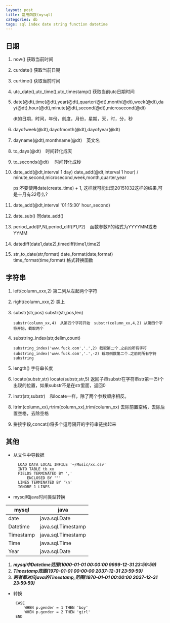 ```yaml
---
layout: post
title: 常用函数(mysql)
categories: db
tags: sql index date string function datetime
---
```





## 日期 

1.  now() 获取当前时间　　　
　
2.  curdate() 获取当前日期　　
　　
3.  curtime() 获取当前时间　　　　

4.  utc_date(),utc_time(),utc_timestamp() 获取当前utc日期时间　　　

5.  date(@dt),time(@dt),year(@dt),quarter(@dt),month(@dt),week(@dt),day(@dt),hour(@dt),minute(@dt),second(@dt),microsecond(@dt)　　　　

    dt的日期，时间，年份，刻度，月份，星期，天，时，分，秒　　　　
6.  dayofweek(@dt),dayofmonth(@dt),dayofyear(@dt)　　　
　
7.  dayname(@dt),monthname(@dt)　英文名　　　　

8.  to_days(@dt)　时间转化成天　　　　

9.  to_seconds(@dt) 　时间转化成秒　　　　

10. date_add(@dt,interval 1 day) date_add(@dt,interval 1 hour) / minute,second,microsecond,week,month,quarter,year 
    
    ps:不要使用date(create_time) + 1, 这样就可能出现20151032这样的结果,可是十月有32号么?　

11. date_add(@dt,interval '01:15:30' hour_second)　　

12. date_sub() 同date_add()　　

13. period_add(P,N),period_diff(P1,P2)　函数参数P的格式为YYYYMM或者YYMM　　

14. datediff(date1,date2),timediff(time1,time2)　　

15. str_to_date(str,format) date_format(date,format) time_format(time,format) 格式转换函数　　

## 字符串 

1.  left(column_xxx,2) 第二列从左起两个字符　　

2.  right(column_xxx,2) 类上　　

3.  substr(str,pos) substr(str,pos,len)　　　

        substr(column_xx,4)　从第四个字符开始　substr(column_xx,4,2) 从第四个字符开始，截取两个　
4.  substring_index(str,delim,count)

        substring_index('www.fuck.com','.',2) 截取第二个.之前的所有字符
        substring_index('www.fuck.com','.',-2) 截取倒数第二个.之前的所有字符
        substring
5.  length() 字符串长度　　　　

6.  locate(substr,str) locate(substr,str,5) 返回子串substr在字符串str第一(5)个出现的位置，如果substr不是在str里面，返回0　　

7.  instr(str,substr)　和locate一样，除了两个参数顺序相反。

8.  ltrim(column_xx),rtrim(column_xx),trim(column_xx) 去除前置空格，去除后置空格，去除空格

9.  拼接字段,concat()将多个逗号隔开的字符串链接起来

## 其他 

* 从文件中导数据

        LOAD DATA LOCAL INFILE '~/Music/xx.csv'
        INTO TABLE tb_xx
        FIELDS TERMINATED BY ','
            ENCLOSED BY '"'
        LINES TERMINATED BY '\n'
        IGNORE 1 LINES
* mysql和java时间类型转换

|mysql|java|
|-|-|
|date|java.sql.Date|
|Datetime|java.sql.Timestamp|
|Timestamp|java.sql.Timestamp|
|Time|java.sql.Time|
|Year|java.sql.Date|

1.  ***mysql中Datetime范围(1000-01-01 00:00:00  9999-12-31 23:59:59)***
2.  ***Timestamp范围(1970-01-01 00:00:00  2037-12-31 23:59:59)***
3.  ***两者都对应java的Timestamp,范围(1970-01-01 00:00:00  2037-12-31 23:59:59)***

*  转换

        CASE
            WHEN p.gender = 1 THEN 'boy'
            WHEN p.gender = 2 THEN 'girl'
        END